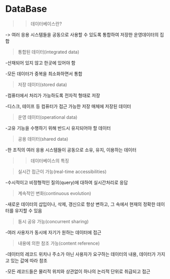 DataBase
=============

>>데이터베이스란?

-> 여러 응용 시스템들을 공동으로 사용할 수 있도록
통합하여 저장한 운영데이터의 집합

>통합된 데이터(integrated data)

-산재되어 있지 않고 한곳에 있어야 함

-모든 데이터가 중복을 최소화하면서 통합

>저장 데이터(stored data)

-컴퓨터에서 처리가 가능하도록 전자적 형태로 저장

-디스크, 테이프 등 컴퓨터가 접근 가능한 저장 매체에 저장된 데이터

>운영 데이터(operational data)

-고유 기능을 수행하기 위해 반드시 유지되어야 할 데이터

>공용 데이터(shared data)

-한 조직의 여러 응용 시스템들이 공동으로 소유, 유지, 이용하는 데이터


>>데이터베이스의 특징

>실시간 접근이 가능(real-time accessibilities)

-수시적이고 비정형적인 질의(query)에 대하여 실시간처리로 응답

>계속적인 변화(continuous evolution)

-새로운 데이터의 삽입이나, 삭제, 갱신으로 항상 변하고, 그 속에서 현재의 정확한 데이터를 유지할 수 있음

>동시 공유 가능(concurrent sharing)

-여러 사용자가 동시에 자기가 원하는 데이터에 접근

>내용에 의한 참조 가능(content reference)

-데이터의 레코드 위치나 주소가 아닌 사용자가 요구하는 데이터의 내용, 데이터가 가지고 있는 값에 따라 참조

-모든 레코드들은 물리적 위치와 상관없이 하나의 논리적 단위로 취급되고 접근